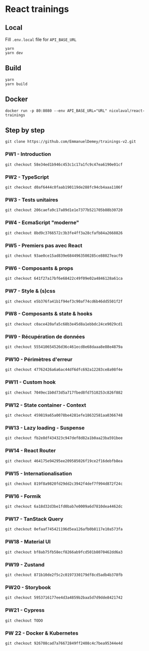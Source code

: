 # React trainings

## Local

Fill `.env.local` file for `API_BASE_URL`

```shell
yarn
yarn dev
```

## Build

```shell
yarn
yarn build
```

## Docker

```shell
docker run -p 80:8080 --env API_BASE_URL="URL" nicolaval/react-trainings
```

## Step by step

```shell
git clone https://github.com/EmmanuelDemey/trainings-v2.git
```

### PW1 - Introduction

```shell
git checkout 58e34ed1b946c453c1c17a1fc9c47ea6190e01cf
```

### PW2 - TypeScript

```shell
git checkout d0af6444c0faab190119de288fc94cb4aaa1106f
```

### PW3 - Tests unitaires

```shell
git checkout 206caefa9c17a89d1e1e7377b521705b88b30720
```

### PW4 - EcmaScript "moderne"

```shell
git checkout 8bd9c3766572c3b3fe4ff3a28cfafb84a2668826
```

### PW5 - Premiers pas avec React

```shell
git checkout 93ae0ce15ad839e6844963500285ce88027eacf9
```

### PW6 - Composants & props

```shell
git checkout 641f27a17bf6e68422c49f09e02a4846128a61ca
```

### PW7 - Style & (s)css

```shell
git checkout e5b376fa41b1f94ef3c90af74cd6b46dd5501f2f
```

### PW8 - Composants & state & hooks

```shell
git checkout c0ace420afa5c68b3e45d8a1ebbdc24ce9029cd1
```

### PW9 - Récupération de données

```shell
git checkout 555410654526d36c461ecd8e68daaa8e88e4879a
```

### PW10 - Périmètres d'erreur

```shell
git checkout 47762426a6a6ac44df6dfc692a12283ce8a98f4e
```

### PW11 - Custom hook

```shell
git checkout 7049ec1b0d73d5a717fbed8fd7510253c826f882
```

### PW12 - State container - Context

```shell
git checkout 459819a65a0078be4281efe18632581aa0366748
```

### PW13 - Lazy loading - Suspense

```shell
git checkout fb2e8df434323c947def8d82a1b0aa23ba591bee
```

### PW14 - React Router

```shell
git checkout 464175e94295ee209585026f19ce2f16debfb8ea
```

### PW15 - Internationalisation

```shell
git checkout 819f8a9820fd29dd2c3942f4def7f994d872f24c
```

### PW16 - Formik

```shell
git checkout 6a18d32d3be1fd0bab7e0009a6d7810dea4462dc
```

### PW17 - TanStack Query

```shell
git checkout 0efaaf745421196d5ea126afb0b8117e10a573fa
```

### PW18 - Material UI

```shell
git checkout bf8ab75fb58ecf8266ab9fcd501b8070462dd6a3
```

### PW19 - Zustand

```shell
git checkout 871b10de2f5c2c0197330179df8cd5adb4b378fb
```

### PW20 - Storybook

```shell
git checkout 5953716177ee4d3a4859b2baa5d7d9dde8421742
```

### PW21 - Cypress

```shell
git checkout TODO
```

### PW 22 - Docker & Kubernetes

```shell
git checkout 926708cad7a76672849ff2408c4c7bea95344e4d
```
